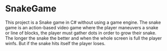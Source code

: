 # SnakeGame
This project is a Snake game in C# without using a game engine. The snake game is an action-based video game
where the player maneuvers a snake or line of blocks, the player must gather dots in order to grow their snake.
The longer the snake the better and when the whole screen is full the player winfs. But if the snake hits itself
the player loses. 
